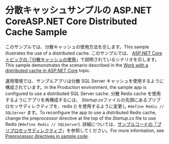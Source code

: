 # <a name="aspnet-core-distributed-cache-sample"></a><span data-ttu-id="61af8-101">分散キャッシュサンプルの ASP.NET Core</span><span class="sxs-lookup"><span data-stu-id="61af8-101">ASP.NET Core Distributed Cache Sample</span></span>

<span data-ttu-id="61af8-102">このサンプルでは、分散キャッシュの使用方法を示します。</span><span class="sxs-lookup"><span data-stu-id="61af8-102">This sample illustrates the use of a distributed cache.</span></span> <span data-ttu-id="61af8-103">このサンプルでは、 [ASP.NET Core トピックの「分散キャッシュの使用](https://docs.microsoft.com/aspnet/core/performance/caching/distributed)」で説明されているシナリオを示します。</span><span class="sxs-lookup"><span data-stu-id="61af8-103">This sample demonstrates the scenario described in the [Work with a distributed cache in ASP.NET Core](https://docs.microsoft.com/aspnet/core/performance/caching/distributed) topic.</span></span>

<span data-ttu-id="61af8-104">運用環境では、サンプルアプリは分散 SQL Server キャッシュを使用するように構成されています。</span><span class="sxs-lookup"><span data-stu-id="61af8-104">In the Production environment, the sample app is configured to use a distributed SQL Server cache.</span></span> <span data-ttu-id="61af8-105">分散 Redis cache を使用するようにアプリを再構成するには、 *Startup.cs*ファイルの先頭にあるプリプロセッサディレクティブを、redis () を使用するように変更し `#define Redis // SQLServer` ます。</span><span class="sxs-lookup"><span data-stu-id="61af8-105">To reconfigure the app to use a distributed Redis cache, change the preprocessor directive at the top of the *Startup.cs* file to use Redis (`#define Redis // SQLServer`).</span></span> <span data-ttu-id="61af8-106">詳細については、[サンプルコードの「プリプロセッサディレクティブ](https://docs.microsoft.com/aspnet/core/introduction-to-aspnet-core#preprocessor-directives-in-sample-code)」を参照してください。</span><span class="sxs-lookup"><span data-stu-id="61af8-106">For more information, see [Preprocessor directives in sample code](https://docs.microsoft.com/aspnet/core/introduction-to-aspnet-core#preprocessor-directives-in-sample-code).</span></span>
